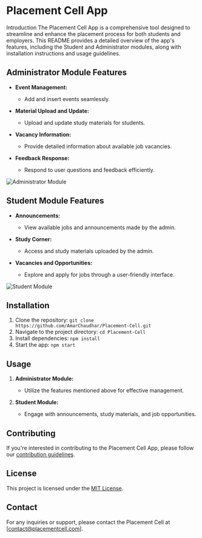 # Placement Cell App

 Introduction
The Placement Cell App is a comprehensive tool designed to streamline and enhance the placement process for both students and employers. This README provides a detailed overview of the app's features, including the Student and Administrator modules, along with installation instructions and usage guidelines.

## Administrator Module Features
- **Event Management:**
  - Add and insert events seamlessly.

- **Material Upload and Update:**
  - Upload and update study materials for students.

- **Vacancy Information:**
  - Provide detailed information about available job vacancies.

- **Feedback Response:**
  - Respond to user questions and feedback efficiently.

![Administrator Module](https://github.com/AmarChaudhar/Placement-Cell/assets/100433741/de246b80-4680-412d-b540-0b6dfc0a4d2e)

## Student Module Features
- **Announcements:**
  - View available jobs and announcements made by the admin.

- **Study Corner:**
  - Access and study materials uploaded by the admin.

- **Vacancies and Opportunities:**
  - Explore and apply for jobs through a user-friendly interface.

![Student Module](https://github.com/AmarChaudhar/Placement-Cell/assets/100433741/deb732cb-9296-4c43-a585-7286e9289217)

## Installation
1. Clone the repository: `git clone https://github.com/AmarChaudhar/Placement-Cell.git`
2. Navigate to the project directory: `cd Placement-Cell`
3. Install dependencies: `npm install`
4. Start the app: `npm start`

## Usage
1. **Administrator Module:**
   - Utilize the features mentioned above for effective management.

2. **Student Module:**
   - Engage with announcements, study materials, and job opportunities.

## Contributing
If you're interested in contributing to the Placement Cell App, please follow our [contribution guidelines](CONTRIBUTING.md).

## License
This project is licensed under the [MIT License](LICENSE).

## Contact
For any inquiries or support, please contact the Placement Cell at [contact@placementcell.com].
